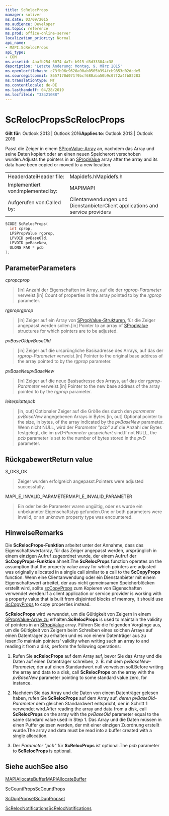 ```yaml
---
title: ScRelocProps
manager: soliver
ms.date: 03/09/2015
ms.audience: Developer
ms.topic: reference
ms.prod: office-online-server
localization_priority: Normal
api_name:
- MAPI.ScRelocProps
api_type:
- COM
ms.assetid: 4aafb254-6074-4a7c-b915-d3d33304ac38
description: 'Letzte Änderung: Montag, 9. März 2015'
ms.openlocfilehash: c73fb96c9620a90ab0505b394fcb9853d02dcde5
ms.sourcegitcommit: 8657170d071f9bcf680aba50b9c07f2a4fb82283
ms.translationtype: MT
ms.contentlocale: de-DE
ms.lasthandoff: 04/28/2019
ms.locfileid: "33421088"
---
```

# <a name="screlocprops"></a><span data-ttu-id="0a296-103">ScRelocProps</span><span class="sxs-lookup"><span data-stu-id="0a296-103">ScRelocProps</span></span>

  
  
<span data-ttu-id="0a296-104">**Gilt für**: Outlook 2013 | Outlook 2016</span><span class="sxs-lookup"><span data-stu-id="0a296-104">**Applies to**: Outlook 2013 | Outlook 2016</span></span> 
  
<span data-ttu-id="0a296-105">Passt die Zeiger in einem [SPropValue-Array](spropvalue.md) an, nachdem das Array und seine Daten kopiert oder an einen neuen Speicherort verschoben wurden.</span><span class="sxs-lookup"><span data-stu-id="0a296-105">Adjusts the pointers in an [SPropValue](spropvalue.md) array after the array and its data have been copied or moved to a new location.</span></span> 
  
|||
|:-----|:-----|
|<span data-ttu-id="0a296-106">Headerdatei</span><span class="sxs-lookup"><span data-stu-id="0a296-106">Header file:</span></span>  <br/> |<span data-ttu-id="0a296-107">Mapidefs.h</span><span class="sxs-lookup"><span data-stu-id="0a296-107">Mapidefs.h</span></span>  <br/> |
|<span data-ttu-id="0a296-108">Implementiert von:</span><span class="sxs-lookup"><span data-stu-id="0a296-108">Implemented by:</span></span>  <br/> |<span data-ttu-id="0a296-109">MAPI</span><span class="sxs-lookup"><span data-stu-id="0a296-109">MAPI</span></span>  <br/> |
|<span data-ttu-id="0a296-110">Aufgerufen von:</span><span class="sxs-lookup"><span data-stu-id="0a296-110">Called by:</span></span>  <br/> |<span data-ttu-id="0a296-111">Clientanwendungen und Dienstanbieter</span><span class="sxs-lookup"><span data-stu-id="0a296-111">Client applications and service providers</span></span>  <br/> |
   
```cpp
SCODE ScRelocProps(
  int cprop,
  LPSPropValue rgprop,
  LPVOID pvBaseOld,
  LPVOID pvBaseNew,
  ULONG FAR * pcb
);
```

## <a name="parameters"></a><span data-ttu-id="0a296-112">Parameter</span><span class="sxs-lookup"><span data-stu-id="0a296-112">Parameters</span></span>

 <span data-ttu-id="0a296-113">_cprop_</span><span class="sxs-lookup"><span data-stu-id="0a296-113">_cprop_</span></span>
  
> <span data-ttu-id="0a296-114">[in] Anzahl der Eigenschaften im Array, auf die der  _rgprop-Parameter_ verweist.</span><span class="sxs-lookup"><span data-stu-id="0a296-114">[in] Count of properties in the array pointed to by the  _rgprop_ parameter.</span></span> 
    
 <span data-ttu-id="0a296-115">_rgprop_</span><span class="sxs-lookup"><span data-stu-id="0a296-115">_rgprop_</span></span>
  
> <span data-ttu-id="0a296-116">[in] Zeiger auf ein Array von [SPropValue-Strukturen,](spropvalue.md) für die Zeiger angepasst werden sollen.</span><span class="sxs-lookup"><span data-stu-id="0a296-116">[in] Pointer to an array of [SPropValue](spropvalue.md) structures for which pointers are to be adjusted.</span></span> 
    
 <span data-ttu-id="0a296-117">_pvBaseOld_</span><span class="sxs-lookup"><span data-stu-id="0a296-117">_pvBaseOld_</span></span>
  
> <span data-ttu-id="0a296-118">[in] Zeiger auf die ursprüngliche Basisadresse des Arrays, auf das der  _rgprop-Parameter_ verweist.</span><span class="sxs-lookup"><span data-stu-id="0a296-118">[in] Pointer to the original base address of the array pointed to by the  _rgprop_ parameter.</span></span> 
    
 <span data-ttu-id="0a296-119">_pvBaseNeu_</span><span class="sxs-lookup"><span data-stu-id="0a296-119">_pvBaseNew_</span></span>
  
> <span data-ttu-id="0a296-120">[in] Zeiger auf die neue Basisadresse des Arrays, auf das der  _rgprop-Parameter_ verweist.</span><span class="sxs-lookup"><span data-stu-id="0a296-120">[in] Pointer to the new base address of the array pointed to by the  _rgprop_ parameter.</span></span> 
    
 <span data-ttu-id="0a296-121">_leiterplatte_</span><span class="sxs-lookup"><span data-stu-id="0a296-121">_pcb_</span></span>
  
> <span data-ttu-id="0a296-122">[in, out] Optionaler Zeiger auf die Größe des durch den  _parameter pvBaseNew_ angegebenen Arrays in Bytes.</span><span class="sxs-lookup"><span data-stu-id="0a296-122">[in, out] Optional pointer to the size, in bytes, of the array indicated by the  _pvBaseNew_ parameter.</span></span> <span data-ttu-id="0a296-123">Wenn nicht NULL, wird der  _Parameter "pcb"_ auf die Anzahl der Bytes festgelegt, die im  _pvD-Parameter gespeichert_ sind.</span><span class="sxs-lookup"><span data-stu-id="0a296-123">If not NULL, the  _pcb_ parameter is set to the number of bytes stored in the  _pvD_ parameter.</span></span> 
    
## <a name="return-value"></a><span data-ttu-id="0a296-124">Rückgabewert</span><span class="sxs-lookup"><span data-stu-id="0a296-124">Return value</span></span>

<span data-ttu-id="0a296-125">S_OK</span><span class="sxs-lookup"><span data-stu-id="0a296-125">S_OK</span></span>
  
> <span data-ttu-id="0a296-126">Zeiger wurden erfolgreich angepasst.</span><span class="sxs-lookup"><span data-stu-id="0a296-126">Pointers were adjusted successfully.</span></span>
    
<span data-ttu-id="0a296-127">MAPI_E_INVALID_PARAMETER</span><span class="sxs-lookup"><span data-stu-id="0a296-127">MAPI_E_INVALID_PARAMETER</span></span>
  
> <span data-ttu-id="0a296-128">Ein oder beide Parameter waren ungültig, oder es wurde ein unbekannter Eigenschaftstyp gefunden.</span><span class="sxs-lookup"><span data-stu-id="0a296-128">One or both parameters were invalid, or an unknown property type was encountered.</span></span>
    
## <a name="remarks"></a><span data-ttu-id="0a296-129">Hinweise</span><span class="sxs-lookup"><span data-stu-id="0a296-129">Remarks</span></span>

<span data-ttu-id="0a296-130">Die **ScRelocProps-Funktion** arbeitet unter der Annahme, dass das Eigenschaftswertarray, für das Zeiger angepasst werden, ursprünglich in einem einzigen Aufruf zugeordnet wurde, der einem Aufruf der **ScCopyProps-Funktion** ähnelt.</span><span class="sxs-lookup"><span data-stu-id="0a296-130">The **ScRelocProps** function operates on the assumption that the property value array for which pointers are adjusted was originally allocated in a single call similar to a call to the **ScCopyProps** function.</span></span> <span data-ttu-id="0a296-131">Wenn eine Clientanwendung oder ein Dienstanbieter mit einem Eigenschaftswert arbeitet, der aus nicht gemeinsamen Speicherblöcken erstellt wird, sollte [scCopyProps](sccopyprops.md) zum Kopieren von Eigenschaften verwendet werden.</span><span class="sxs-lookup"><span data-stu-id="0a296-131">If a client application or service provider is working with a property value that is built from disjointed blocks of memory, it should use [ScCopyProps](sccopyprops.md) to copy properties instead.</span></span> 
  
 <span data-ttu-id="0a296-132">**ScRelocProps** wird verwendet, um die Gültigkeit von Zeigern in einem [SPropValue-Array zu](spropvalue.md) erhalten.</span><span class="sxs-lookup"><span data-stu-id="0a296-132">**ScRelocProps** is used to maintain the validity of pointers in an [SPropValue](spropvalue.md) array.</span></span> <span data-ttu-id="0a296-133">Führen Sie die folgenden Vorgänge aus, um die Gültigkeit von Zeigern beim Schreiben eines solchen Arrays auf einen Datenträger zu erhalten und es von einem Datenträger aus zu lesen:</span><span class="sxs-lookup"><span data-stu-id="0a296-133">To maintain pointers' validity when writing such an array to and reading it from a disk, perform the following operations:</span></span> 
  
1. <span data-ttu-id="0a296-134">Rufen Sie **scRelocProps** auf dem Array auf, bevor Sie das Array und die Daten auf einen Datenträger schreiben, z. B. mit dem  _pvBaseNew-Parameter,_ der auf einen Standardwert null verweisen soll.</span><span class="sxs-lookup"><span data-stu-id="0a296-134">Before writing the array and data to a disk, call **ScRelocProps** on the array with the  _pvBaseNew_ parameter pointing to some standard value zero, for instance.</span></span> 
    
2. <span data-ttu-id="0a296-135">Nachdem Sie das Array und die Daten von einem Datenträger gelesen haben, rufen Sie **ScRelocProps** auf dem Array auf,  _deren pvBaseOld-Parameter_ dem gleichen Standardwert entspricht, der in Schritt 1 verwendet wird.</span><span class="sxs-lookup"><span data-stu-id="0a296-135">After reading the array and data from a disk, call **ScRelocProps** on the array with the  _pvBaseOld_ parameter equal to the same standard value used in Step 1.</span></span> <span data-ttu-id="0a296-136">Das Array und die Daten müssen in einen Puffer gelesen werden, der mit einer einzigen Zuordnung erstellt wurde.</span><span class="sxs-lookup"><span data-stu-id="0a296-136">The array and data must be read into a buffer created with a single allocation.</span></span> 
    
3. <span data-ttu-id="0a296-137">Der  _Parameter "pcb"_ für **ScRelocProps** ist optional.</span><span class="sxs-lookup"><span data-stu-id="0a296-137">The  _pcb_ parameter to **ScRelocProps** is optional.</span></span> 
    
## <a name="see-also"></a><span data-ttu-id="0a296-138">Siehe auch</span><span class="sxs-lookup"><span data-stu-id="0a296-138">See also</span></span>



[<span data-ttu-id="0a296-139">MAPIAllocateBuffer</span><span class="sxs-lookup"><span data-stu-id="0a296-139">MAPIAllocateBuffer</span></span>](mapiallocatebuffer.md)
  
[<span data-ttu-id="0a296-140">ScCountProps</span><span class="sxs-lookup"><span data-stu-id="0a296-140">ScCountProps</span></span>](sccountprops.md)
  
[<span data-ttu-id="0a296-141">ScDupPropset</span><span class="sxs-lookup"><span data-stu-id="0a296-141">ScDupPropset</span></span>](scduppropset.md)
  
[<span data-ttu-id="0a296-142">ScRelocNotifications</span><span class="sxs-lookup"><span data-stu-id="0a296-142">ScRelocNotifications</span></span>](screlocnotifications.md)

